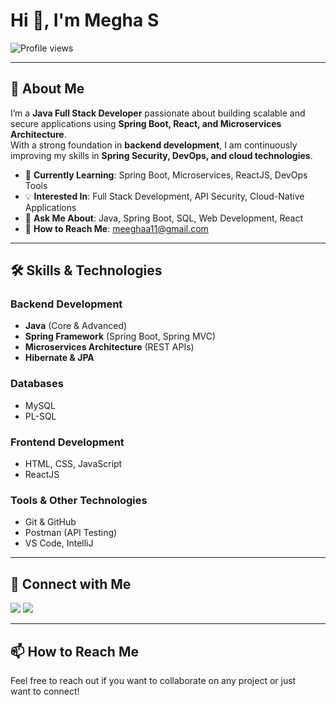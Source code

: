 # Hi 👋, I'm Megha S

![Profile views](https://komarev.com/ghpvc/?username=meeghaa&color=blue)

---

## 🚀 About Me  

I’m a **Java Full Stack Developer** passionate about building scalable and secure applications using **Spring Boot, React, and Microservices Architecture**.  
With a strong foundation in **backend development**, I am continuously improving my skills in **Spring Security, DevOps, and cloud technologies**.  

- 🎯 **Currently Learning**: Spring Boot, Microservices, ReactJS, DevOps Tools  
- 💡 **Interested In**: Full Stack Development, API Security, Cloud-Native Applications  
- 💬 **Ask Me About**: Java, Spring Boot, SQL, Web Development, React  
- 📩 **How to Reach Me**: meeghaa11@gmail.com  

---

## 🛠️ Skills & Technologies  

### Backend Development  
- **Java** (Core & Advanced)  
- **Spring Framework** (Spring Boot, Spring MVC)  
- **Microservices Architecture** (REST APIs)  
- **Hibernate & JPA**  

### Databases  
- MySQL  
- PL-SQL

### Frontend Development  
- HTML, CSS, JavaScript  
- ReactJS   


### Tools & Other Technologies  
- Git & GitHub  
- Postman (API Testing)  
- VS Code, IntelliJ  

---

## 🔗 Connect with Me  

<a href="https://www.linkedin.com/in/megha-s-a61019229/"><img src="https://img.shields.io/badge/-LinkedIn-blue?logo=linkedin&logoColor=white" /></a>
<a href="https://www.instagram.com/meeghaa_11"><img src="https://img.shields.io/badge/-Instagram-E4405F?logo=instagram&logoColor=white" /></a>


---  


## 📫 How to Reach Me
Feel free to reach out if you want to collaborate on any project or just want to connect!
